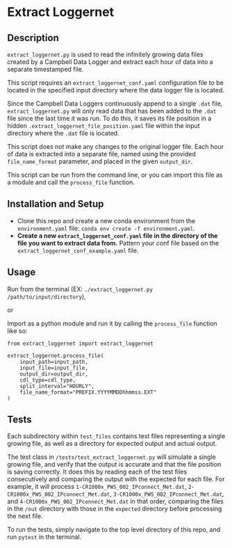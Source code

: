 # Extract Loggernet

## Description

`extract_loggernet.py` is used to read the infinitely growing
data files created by a Campbell Data Logger and extract each
hour of data into a separate timestamped file.

This script requires an `extract_loggernet_conf.yaml` configuration
file to be located in the specified input directory where the data
logger file is located.

Since the Campbell Data Loggers continuously append to a single `.dat` file,
`extract_loggernet.py` will only read data that has been added to
the `.dat` file since the last time it was run. To do this, it saves
its file position in a hidden `.extract_loggernet_file_position.yaml`
file within the input directory where the `.dat` file is located.

This script does not make any changes to the original logger file.
Each hour of data is extracted into a separate file, named
using the provided `file_name_format` parameter, and placed
in the given `output_dir`.

This script can be run from the command line, or you can
import this file as a module and call the `process_file`
function.

## Installation and Setup
- Clone this repo and create a new conda environment from the `environment.yaml` file: `conda env create -f environment.yaml`.
- **Create a new `extract_loggernet_conf.yaml` file in the directory of the file you want to extract
data from.** Pattern your conf file based on the `extract_loggernet_conf_example.yaml` file.

## Usage
Run from the terminal (EX: `./extract_loggernet.py /path/to/input/directory`),

or

Import as a python module and run it by calling the `process_file` function like so:

```
from extract_loggernet import extract_loggernet

extract_loggernet.process_file(
    input_path=input_path,
    input_file=input_file,
    output_dir=output_dir,
    cdl_type=cdl_type,
    split_interval="HOURLY",
    file_name_format="PREFIX.YYYYMMDDhhmmss.EXT"
)
```


## Tests

Each subdirectory within `test_files` contains test files representing a single growing file, as well as a directory for expected output and actual output.

The test class in `/tests/test_extract_loggernet.py` will simulate a single growing file, and verify that the output is accurate and that the file position is saving correctly.
It does this by reading each of the test files consecutively and comparing the output with the expected for each file.
For example, it will process
`1-CR1000x_PWS_002_IPconnect_Met.dat`,
`2-CR1000x_PWS_002_IPconnect_Met.dat`,
`3-CR1000x_PWS_002_IPconnect_Met.dat`,
and `4-CR1000x_PWS_002_IPconnect_Met.dat`
in that order, comparing the files in the `/out` directory with those in the `expected` directory before processing the next file.

To run the tests, simply navigate to the top level directory of this repo, and run `pytest` in the terminal.

